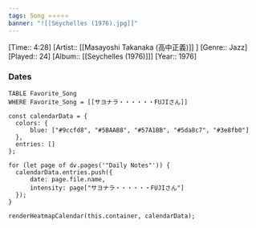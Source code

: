 ```yaml
---
tags: Song ⭐⭐⭐⭐⭐ 
banner: "![[Seychelles (1976).jpg]]"
---
```

[Time:: 4:28]
[Artist:: [[Masayoshi Takanaka (高中正義)]] ]
[Genre:: Jazz]
[Played:: 24]
[Album:: [[Seychelles (1976)]]]
[Year:: 1976]
### Dates
````dataview
TABLE Favorite_Song
WHERE Favorite_Song = [[サヨナラ・・・・・・FUJIさん]]
````

  ```dataviewjs
const calendarData = { 
	colors: { 
		blue: ["#9ccfd8", "#5BAAB8", "#57A1BB", "#5da8c7", "#3e8fb0"] 
	}, 
	entries: [] 
}; 

for (let page of dv.pages('"Daily Notes"')) { 
	calendarData.entries.push({ 
		date: page.file.name, 
		intensity: page["サヨナラ・・・・・・FUJIさん"]
	}); 
} 

renderHeatmapCalendar(this.container, calendarData);
```
